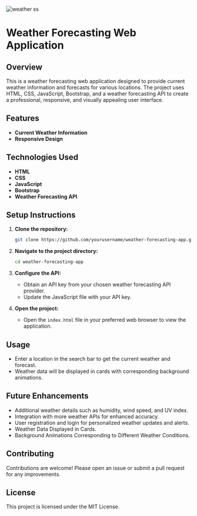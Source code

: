 ![weather ss](https://github.com/user-attachments/assets/9df4095a-3f66-42b3-b51b-b4f1e16288be)
# Weather Forecasting Web Application

## Overview
This is a weather forecasting web application designed to provide current weather information and forecasts for various locations. The project uses HTML, CSS, JavaScript, Bootstrap, and a weather forecasting API to create a professional, responsive, and visually appealing user interface.

## Features
- **Current Weather Information**
- **Responsive Design**

## Technologies Used
- **HTML**
- **CSS**
- **JavaScript**
- **Bootstrap**
- **Weather Forecasting API**

## Setup Instructions

1. **Clone the repository:**
    ```bash
    git clone https://github.com/yourusername/weather-forecasting-app.git
    ```

2. **Navigate to the project directory:**
    ```bash
    cd weather-forecasting-app
    ```

3. **Configure the API:**
    - Obtain an API key from your chosen weather forecasting API provider.
    - Update the JavaScript file with your API key.

4. **Open the project:**
    - Open the `index.html` file in your preferred web browser to view the application.

## Usage
- Enter a location in the search bar to get the current weather and forecast.
- Weather data will be displayed in cards with corresponding background animations.

## Future Enhancements
- Additional weather details such as humidity, wind speed, and UV index.
- Integration with more weather APIs for enhanced accuracy.
- User registration and login for personalized weather updates and alerts.
- Weather Data Displayed in Cards.
- Background Animations Corresponding to Different Weather Conditions.

## Contributing
Contributions are welcome! Please open an issue or submit a pull request for any improvements.

## License
This project is licensed under the MIT License.

